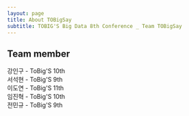 ```yaml
---
layout: page
title: About TOBigSay
subtitle: TOBIG'S Big Data 8th Conference _ Team TOBigSay
---
```


## Team member

강인구 - ToBig'S 10th        
서석현 - ToBig'S 9th     
이도연 - ToBig'S 11th     
임진혁 - ToBig'S 10th    
전민규 - ToBig'S 9th    
